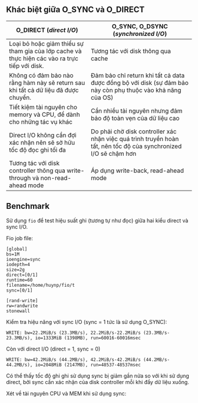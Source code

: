 ## Khác biệt giữa O_SYNC và O_DIRECT

|  O_DIRECT (*direct I/O*) | O_SYNC, O_DSYNC (*synchronized I/O*) |
| ------------------------ |--------------------------------------|
| Loại bỏ hoặc giảm thiểu sự tham gia của lớp cache và thực hiện các vào ra trực tiếp với disk.   |  Tương tác với disk thông qua cache    | 
|  Không có đảm bảo nào rằng hàm này sẽ return sau khi tất cả dữ liệu đã được chuyển.   | Đảm bảo chỉ return khi tất cả data được đồng bộ với disk (sự đảm bảo này còn phụ thuộc vào khả năng của OS)  |
| Tiết kiệm tài nguyên cho memory và CPU, để dành cho những tác vụ khác | Cần nhiều tài nguyên nhưng đảm bảo độ toàn vẹn của dữ liệu cao |
|  Direct I/O không cần đợi xác nhận nên sẽ sở hữu tốc độ đọc ghi tối đa  | Do phải chờ disk controller xác nhận việc quá trình truyền hoàn tất, nên tốc độ của synchronized I/O sẽ chậm hơn    |
| Tương tác với disk controller thông qua write-through và non-read-ahead mode  |   Áp dụng write-back, read-ahead mode   | 

## Benchmark
Sử dụng `fio` để test hiệu suất ghi (tương tự như đọc) giữa hai kiểu direct và sync I/O.

Fio job file:

    [global]
    bs=1M
    ioengine=sync
    iodepth=4
    size=2g
    direct=[0/1]
    runtime=60
    filename=/home/huynp/fio/t
    sync=[0/1]

    [rand-write]
    rw=randwrite
    stonewall

Kiểm tra hiệu năng với sync I/O (sync = 1 tức là sử dụng O_SYNC):
    
    WRITE: bw=22.2MiB/s (23.3MB/s), 22.2MiB/s-22.2MiB/s (23.3MB/s-23.3MB/s), io=1333MiB (1398MB), run=60016-60016msec
    
Còn với direct I/O (direct = 1, sync = 0)

    WRITE: bw=42.2MiB/s (44.2MB/s), 42.2MiB/s-42.2MiB/s (44.2MB/s-44.2MB/s), io=2048MiB (2147MB), run=48537-48537msec
    
Có thể thấy tốc độ ghi ghi sử dụng sync bị giảm gần nửa so với khi sử dụng direct, bởi sync cần xác nhận của disk controller mỗi khi đẩy dữ liệu xuống.

Xét về tài nguyên CPU và MEM khi sử dụng sync:

    
